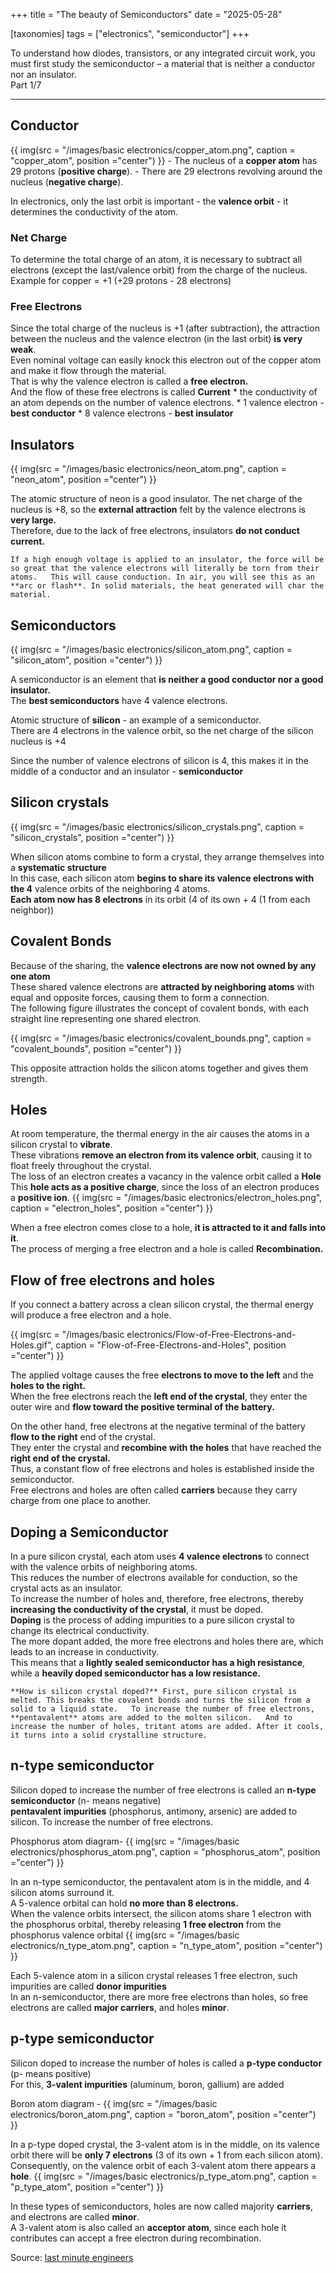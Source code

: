 +++
title = "The beauty of Semiconductors"
date = "2025-05-28"

[taxonomies]
tags = ["electronics", "semiconductor"]
+++

To understand how diodes, transistors, or any integrated circuit work, you must first study the semiconductor – a material that is neither a conductor nor an insulator.  
Part 1/7
<!-- more -->
---

## Conductor
{{ img(src = "/images/basic electronics/copper_atom.png",
  caption = "copper_atom", position ="center") }}
    - The nucleus of a **copper atom** has 29 protons (**positive charge**).
    - There are 29 electrons revolving around the nucleus (**negative charge**).

In electronics, only the last orbit is important - the **valence orbit** - it determines the conductivity of the atom.

### Net Charge
To determine the total charge of an atom, it is necessary to subtract all electrons (except the last/valence orbit) from the charge of the nucleus.  
Example for copper = +1 (+29 protons - 28 electrons)

### Free Electrons
Since the total charge of the nucleus is +1 (after subtraction), the attraction between the nucleus and the valence electron (in the last orbit) **is very weak**.  
Even nominal voltage can easily knock this electron out of the copper atom and make it flow through the material.  
That is why the valence electron is called a **free electron.**  
And the flow of these free electrons is called **Current**
    * the conductivity of an atom depends on the number of valence electrons.
    * 1 valence electron - **best conductor**
    * 8 valence electrons - **best insulator**

## Insulators
{{ img(src = "/images/basic electronics/neon_atom.png",
  caption = "neon_atom", position ="center") }}

The atomic structure of neon is a good insulator.
The net charge of the nucleus is +8, so the **external attraction** felt by the valence electrons is **very large.**  
Therefore, due to the lack of free electrons, insulators **do not conduct current.**

`
If a high enough voltage is applied to an insulator, the force will be so great that the valence electrons will literally be torn from their atoms.  
This will cause conduction.
In air, you will see this as an **arc or flash**.
In solid materials, the heat generated will char the material.
`

## Semiconductors

{{ img(src = "/images/basic electronics/silicon_atom.png",
  caption = "silicon_atom", position ="center") }}

A semiconductor is an element that **is neither a good conductor nor a good insulator.**  
The **best semiconductors** have 4 valence electrons.  

Atomic structure of **silicon** - an example of a semiconductor.  
There are 4 electrons in the valence orbit, so the net charge of the silicon nucleus is +4

Since the number of valence electrons of silicon is 4, this makes it in the middle of a conductor and an insulator - **semiconductor**

## Silicon crystals

{{ img(src = "/images/basic electronics/silicon_crystals.png",
  caption = "silicon_crystals", position ="center") }}

When silicon atoms combine to form a crystal, they arrange themselves into a **systematic structure**  
In this case, each silicon atom **begins to share its valence electrons with the 4** valence orbits of the neighboring 4 atoms.  
**Each atom now has 8 electrons** in its orbit (4 of its own + 4 (1 from each neighbor))

## Covalent Bonds

Because of the sharing, the **valence electrons are now not owned by any one atom**  
These shared valence electrons are **attracted by neighboring atoms** with equal and opposite forces, causing them to form a connection.  
The following figure illustrates the concept of covalent bonds, with each straight line representing one shared electron.

{{ img(src = "/images/basic electronics/covalent_bounds.png",
  caption = "covalent_bounds", position ="center") }}

This opposite attraction holds the silicon atoms together and gives them strength.

## Holes
At room temperature, the thermal energy in the air causes the atoms in a silicon crystal to **vibrate**.  
These vibrations **remove an electron from its valence orbit**, causing it to float freely throughout the crystal.  
The loss of an electron creates a vacancy in the valence orbit called a **Hole**  
This **hole acts as a positive charge**, since the loss of an electron produces a **positive ion**.
{{ img(src = "/images/basic electronics/electron_holes.png",
  caption = "electron_holes", position ="center") }}

When a free electron comes close to a hole, **it is attracted to it and falls into it**.  
The process of merging a free electron and a hole is called **Recombination.**


## Flow of free electrons and holes
If you connect a battery across a clean silicon crystal, the thermal energy will produce a free electron and a hole.

{{ img(src = "/images/basic electronics/Flow-of-Free-Electrons-and-Holes.gif",
  caption = "Flow-of-Free-Electrons-and-Holes", position ="center") }}

The applied voltage causes the free **electrons to move to the left** and the **holes to the right.**  
When the free electrons reach the **left end of the crystal**, they enter the outer wire and **flow toward the positive terminal of the battery.**

On the other hand, free electrons at the negative terminal of the battery **flow to the right** end of the crystal.  
They enter the crystal and **recombine with the holes** that have reached the **right end of the crystal.**  
Thus, a constant flow of free electrons and holes is established inside the semiconductor.  
Free electrons and holes are often called **carriers** because they carry charge from one place to another.

## Doping a Semiconductor
In a pure silicon crystal, each atom uses **4 valence electrons** to connect with the valence orbits of neighboring atoms.  
This reduces the number of electrons available for conduction, so the crystal acts as an insulator.  
To increase the number of holes and, therefore, free electrons, thereby **increasing the conductivity of the crystal**, it must be doped.  
**Doping** is the process of adding impurities to a pure silicon crystal to change its electrical conductivity.  
The more dopant added, the more free electrons and holes there are, which leads to an increase in conductivity.  
This means that a **lightly sealed semiconductor has a high resistance**, while a **heavily doped semiconductor has a low resistance.**

`
**How ​​is silicon crystal doped?**
First, pure silicon crystal is melted. This breaks the covalent bonds and turns the silicon from a solid to a liquid state.  
To increase the number of free electrons, **pentavalent** atoms are added to the molten silicon.  
And to increase the number of holes, tritant atoms are added. After it cools, it turns into a solid crystalline structure.
`

## n-type semiconductor
Silicon doped to increase the number of free electrons is called an **n-type semiconductor** (n- means negative)  
**pentavalent impurities** (phosphorus, antimony, arsenic) are added to silicon. To increase the number of free electrons.

Phosphorus atom diagram-
{{ img(src = "/images/basic electronics/phosphorus_atom.png",
  caption = "phosphorus_atom", position ="center") }}

In an n-type semiconductor, the pentavalent atom is in the middle, and 4 silicon atoms surround it.  
A 5-valence orbital can hold **no more than 8 electrons.**  
When the valence orbits intersect, the silicon atoms share 1 electron with the phosphorus orbital, thereby releasing **1 free electron** from the phosphorus valence orbital
{{ img(src = "/images/basic electronics/n_type_atom.png",
  caption = "n_type_atom", position ="center") }}

Each 5-valence atom in a silicon crystal releases 1 free electron, such impurities are called **donor impurities**  
In an n-semiconductor, there are more free electrons than holes, so free electrons are called **major carriers**, and holes **minor**.


## p-type semiconductor 
Silicon doped to increase the number of holes is called a **p-type conductor** (p- means positive)  
For this, **3-valent impurities** (aluminum, boron, gallium) are added  

Boron atom diagram -
{{ img(src = "/images/basic electronics/boron_atom.png",
  caption = "boron_atom", position ="center") }}

In a p-type doped crystal, the 3-valent atom is in the middle, on its valence orbit there will be **only 7 electrons** (3 of its own + 1 from each silicon atom).  
Consequently, on the valence orbit of each 3-valent atom there appears a **hole**.
{{ img(src = "/images/basic electronics/p_type_atom.png",
  caption = "p_type_atom", position ="center") }}

In these types of semiconductors, holes are now called majority **carriers**, and electrons are called **minor**.  
A 3-valent atom is also called an **acceptor atom**, since each hole it contributes can accept a free electron during recombination.

Source: [last minute engineers](https://lastminuteengineers.com/semiconductor-basics/)